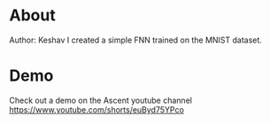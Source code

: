 # About
Author: Keshav
I created a simple FNN trained on the MNIST dataset. 

# Demo
Check out a demo on the Ascent youtube channel 
https://www.youtube.com/shorts/euByd75YPco